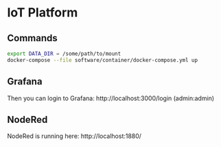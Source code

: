 # IoT Platform

## Commands

```sh
export DATA_DIR = /some/path/to/mount
docker-compose --file software/container/docker-compose.yml up
```

## Grafana

Then you can login to Grafana: http://localhost:3000/login (admin:admin)

## NodeRed

NodeRed is running here: http://localhost:1880/